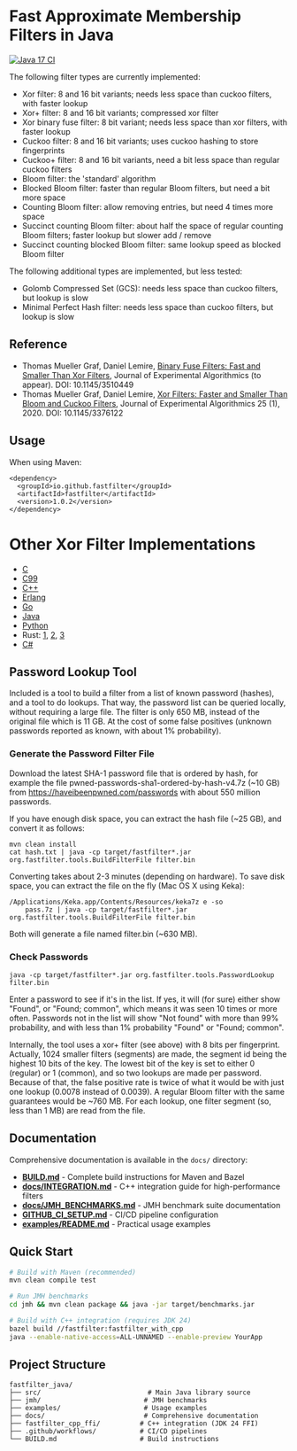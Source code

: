 # Fast Approximate Membership Filters in Java

[![Java 17 CI](https://github.com/FastFilter/fastfilter_java/actions/workflows/java.yml/badge.svg)](https://github.com/FastFilter/fastfilter_java/actions/workflows/java.yml)

The following filter types are currently implemented:

* Xor filter: 8 and 16 bit variants; needs less space than cuckoo filters, with faster lookup
* Xor+ filter: 8 and 16 bit variants; compressed xor filter
* Xor binary fuse filter: 8 bit variant; needs less space than xor filters, with faster lookup
* Cuckoo filter: 8 and 16 bit variants; uses cuckoo hashing to store fingerprints
* Cuckoo+ filter: 8 and 16 bit variants, need a bit less space than regular cuckoo filters
* Bloom filter: the 'standard' algorithm
* Blocked Bloom filter: faster than regular Bloom filters, but need a bit more space
* Counting Bloom filter: allow removing entries, but need 4 times more space
* Succinct counting Bloom filter: about half the space of regular counting Bloom filters; faster lookup but slower add / remove
* Succinct counting blocked Bloom filter: same lookup speed as blocked Bloom filter

The following additional types are implemented, but less tested:

* Golomb Compressed Set (GCS): needs less space than cuckoo filters, but lookup is slow
* Minimal Perfect Hash filter: needs less space than cuckoo filters, but lookup is slow

## Reference

* Thomas Mueller Graf, Daniel Lemire, [Binary Fuse Filters: Fast and Smaller Than Xor Filters](http://arxiv.org/abs/2201.01174), Journal of Experimental Algorithmics (to appear). DOI: 10.1145/3510449   
* Thomas Mueller Graf,  Daniel Lemire, [Xor Filters: Faster and Smaller Than Bloom and Cuckoo Filters](https://arxiv.org/abs/1912.08258), Journal of Experimental Algorithmics 25 (1), 2020. DOI: 10.1145/3376122

## Usage

When using Maven:

    <dependency>
      <groupId>io.github.fastfilter</groupId>
      <artifactId>fastfilter</artifactId>
      <version>1.0.2</version>
    </dependency>

# Other Xor Filter Implementations

* [C](https://github.com/FastFilter/xor_singleheader)
* [C99](https://github.com/skeeto/xf8)
* [C++](https://github.com/FastFilter/fastfilter_cpp)
* [Erlang](https://github.com/mpope9/exor_filter)
* [Go](https://github.com/FastFilter/xorfilter)
* [Java](https://github.com/komiya-atsushi/xor-filter)
* [Python](https://github.com/GreyDireWolf/pyxorfilter)
* Rust: [1](https://github.com/bnclabs/xorfilter), [2](https://github.com/codri/xorfilter-rs), [3](https://github.com/Polochon-street/rustxorfilter)
* [C#](https://github.com/jonmat/FastIndex)

## Password Lookup Tool

Included is a tool to build a filter from a list of known password (hashes), and a tool to do lookups. That way, the password list can be queried locally, without requiring a large file. The filter is only 650 MB, instead of the original file which is 11 GB. At the cost of some false positives (unknown passwords reported as known, with about 1% probability).

### Generate the Password Filter File

Download the latest SHA-1 password file that is ordered by hash,
for example the file pwned-passwords-sha1-ordered-by-hash-v4.7z (~10 GB)
from https://haveibeenpwned.com/passwords
with about 550 million passwords.

If you have enough disk space, you can extract the hash file (~25 GB),
and convert it as follows:

    mvn clean install
    cat hash.txt | java -cp target/fastfilter*.jar org.fastfilter.tools.BuildFilterFile filter.bin

Converting takes about 2-3 minutes (depending on hardware).
To save disk space, you can extract the file on the fly (Mac OS X using Keka):

    /Applications/Keka.app/Contents/Resources/keka7z e -so
        pass.7z | java -cp target/fastfilter*.jar org.fastfilter.tools.BuildFilterFile filter.bin

Both will generate a file named filter.bin (~630 MB).

### Check Passwords

    java -cp target/fastfilter*.jar org.fastfilter.tools.PasswordLookup filter.bin

Enter a password to see if it's in the list.
If yes, it will (for sure) either show "Found", or "Found; common",
which means it was seen 10 times or more often.
Passwords not in the list will show "Not found" with more than 99% probability,
and with less than 1% probability "Found" or "Found; common".

Internally, the tool uses a xor+ filter (see above) with 8 bits per fingerprint. Actually, 1024 smaller filters (segments) are made, the segment id being the highest 10 bits of the key. The lowest bit of the key is set to either 0 (regular) or 1 (common), and so two lookups are made per password. Because of that, the false positive rate is twice of what it would be with just one lookup (0.0078 instead of 0.0039). A regular Bloom filter with the same guarantees would be ~760 MB. For each lookup, one filter segment (so, less than 1 MB) are read from the file.

## Documentation

Comprehensive documentation is available in the `docs/` directory:

- **[BUILD.md](BUILD.md)** - Complete build instructions for Maven and Bazel
- **[docs/INTEGRATION.md](docs/INTEGRATION.md)** - C++ integration guide for high-performance filters
- **[docs/JMH_BENCHMARKS.md](docs/JMH_BENCHMARKS.md)** - JMH benchmark suite documentation
- **[GITHUB_CI_SETUP.md](GITHUB_CI_SETUP.md)** - CI/CD pipeline configuration
- **[examples/README.md](examples/README.md)** - Practical usage examples

## Quick Start

```bash
# Build with Maven (recommended)
mvn clean compile test

# Run JMH benchmarks
cd jmh && mvn clean package && java -jar target/benchmarks.jar

# Build with C++ integration (requires JDK 24)
bazel build //fastfilter:fastfilter_with_cpp
java --enable-native-access=ALL-UNNAMED --enable-preview YourApp
```

## Project Structure

```
fastfilter_java/
├── src/                           # Main Java library source
├── jmh/                          # JMH benchmarks
├── examples/                     # Usage examples
├── docs/                         # Comprehensive documentation
├── fastfilter_cpp_ffi/          # C++ integration (JDK 24 FFI)
├── .github/workflows/           # CI/CD pipelines
└── BUILD.md                     # Build instructions
```



